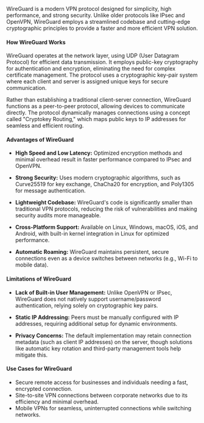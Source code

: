 WireGuard is a modern VPN protocol designed for simplicity, high performance, and strong security. Unlike older protocols like IPsec and OpenVPN, WireGuard employs a streamlined codebase and cutting-edge cryptographic principles to provide a faster and more efficient VPN solution.

#### **How WireGuard Works**

WireGuard operates at the network layer, using UDP (User Datagram Protocol) for efficient data transmission. It employs public-key cryptography for authentication and encryption, eliminating the need for complex certificate management. The protocol uses a cryptographic key-pair system where each client and server is assigned unique keys for secure communication.

Rather than establishing a traditional client-server connection, WireGuard functions as a peer-to-peer protocol, allowing devices to communicate directly. The protocol dynamically manages connections using a concept called "Cryptokey Routing," which maps public keys to IP addresses for seamless and efficient routing.

#### **Advantages of WireGuard**

- **High Speed and Low Latency:** Optimized encryption methods and minimal overhead result in faster performance compared to IPsec and OpenVPN.

- **Strong Security:** Uses modern cryptographic algorithms, such as Curve25519 for key exchange, ChaCha20 for encryption, and Poly1305 for message authentication.

- **Lightweight Codebase:** WireGuard's code is significantly smaller than traditional VPN protocols, reducing the risk of vulnerabilities and making security audits more manageable.

- **Cross-Platform Support:** Available on Linux, Windows, macOS, iOS, and Android, with built-in kernel integration in Linux for optimized performance.

- **Automatic Roaming:** WireGuard maintains persistent, secure connections even as a device switches between networks (e.g., Wi-Fi to mobile data).

#### **Limitations of WireGuard**

- **Lack of Built-in User Management:** Unlike OpenVPN or IPsec, WireGuard does not natively support username/password authentication, relying solely on cryptographic key pairs.

- **Static IP Addressing:** Peers must be manually configured with IP addresses, requiring additional setup for dynamic environments.

- **Privacy Concerns:** The default implementation may retain connection metadata (such as client IP addresses) on the server, though solutions like automatic key rotation and third-party management tools help mitigate this.

#### **Use Cases for WireGuard**

- Secure remote access for businesses and individuals needing a fast, encrypted connection.
- Site-to-site VPN connections between corporate networks due to its efficiency and minimal overhead.
- Mobile VPNs for seamless, uninterrupted connections while switching networks.